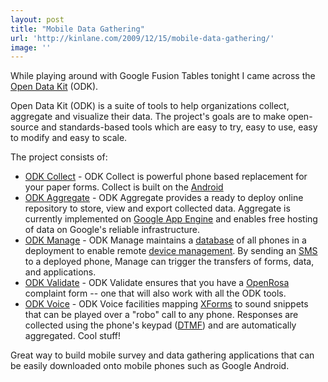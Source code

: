 ```yaml
---
layout: post
title: "Mobile Data Gathering"
url: 'http://kinlane.com/2009/12/15/mobile-data-gathering/'
image: ''
---
```


While playing around with Google Fusion Tables tonight I came across the [Open Data Kit][1] (ODK).

Open Data Kit (ODK) is a suite of tools to help organizations collect, aggregate and visualize their data. The project's goals are to make open-source and standards-based tools which are easy to try, easy to use, easy to modify and easy to scale.

The project consists of:

  * [ODK Collect][2] \- ODK Collect is powerful phone based replacement for your paper forms. Collect is built on the [Android][3]
  * [ODK Aggregate][4] \- ODK Aggregate provides a ready to deploy online repository to store, view and export collected data. Aggregate is currently implemented on [Google App Engine][5] and enables free hosting of data on Google's reliable infrastructure.
  * [ODK Manage][6] \- ODK Manage maintains a [database][7] of all phones in a deployment to enable remote [device management][8]. By sending an [SMS][9] to a deployed phone, Manage can trigger the transfers of forms, data, and applications.
  * [ODK Validate][10] \- ODK Validate ensures that you have a [OpenRosa][11] complaint form -- one that will also work with all the ODK tools.
  * [ODK Voice][12] \- ODK Voice facilities mapping [XForms][13] to sound snippets that can be played over a "robo" call to any phone. Responses are collected using the phone's keypad ([DTMF][14]) and are automatically aggregated.
Cool stuff!

Great way to build mobile survey and data gathering applications that can be easily downloaded onto mobile phones such as Google Android.

   [1]: http://code.google.com/p/open-data-kit/
   [2]: http://code.google.com/p/open-data-kit/wiki/ODKCollect
   [3]: http://www.android.com/
   [4]: http://code.google.com/p/open-data-kit/wiki/ODKAggregate
   [5]: http://code.google.com/appengine/docs/whatisgoogleappengine.html
   [6]: http://code.google.com/p/open-data-kit/wiki/ODKManage
   [7]: http://en.wikipedia.org/wiki/Database (Database)
   [8]: http://en.wikipedia.org/wiki/Device_Management (Device Management)
   [9]: http://en.wikipedia.org/wiki/SMS (SMS)
   [10]: http://code.google.com/p/open-data-kit/wiki/ODKValidate
   [11]: http://code.javarosa.org/
   [12]: http://code.google.com/p/open-data-kit/wiki/ODKVoice
   [13]: http://en.wikipedia.org/wiki/XForms (XForms)
   [14]: http://en.wikipedia.org/wiki/Dual-tone_multi-frequency (Dual-tone multi-frequency)
